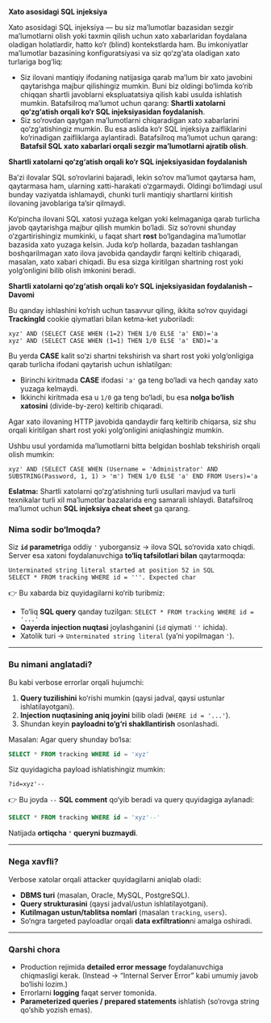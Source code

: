 **Xato asosidagi SQL injeksiya**

Xato asosidagi SQL injeksiya — bu siz ma’lumotlar bazasidan sezgir ma’lumotlarni olish yoki taxmin qilish uchun xato xabarlaridan foydalana oladigan holatlardir, hatto ko‘r (blind) kontekstlarda ham. Bu imkoniyatlar ma’lumotlar bazasining konfiguratsiyasi va siz qo‘zg‘ata oladigan xato turlariga bog‘liq:

* Siz ilovani mantiqiy ifodaning natijasiga qarab ma’lum bir xato javobini qaytarishga majbur qilishingiz mumkin. Buni biz oldingi bo‘limda ko‘rib chiqqan shartli javoblarni ekspluatatsiya qilish kabi usulda ishlatish mumkin. Batafsilroq ma’lumot uchun qarang: **Shartli xatolarni qo‘zg‘atish orqali ko‘r SQL injeksiyasidan foydalanish**.
* Siz so‘rovdan qaytgan ma’lumotlarni chiqaradigan xato xabarlarini qo‘zg‘atishingiz mumkin. Bu esa aslida ko‘r SQL injeksiya zaifliklarini ko‘rinadigan zaifliklarga aylantiradi. Batafsilroq ma’lumot uchun qarang: **Batafsil SQL xato xabarlari orqali sezgir ma’lumotlarni ajratib olish**.

**Shartli xatolarni qo‘zg‘atish orqali ko‘r SQL injeksiyasidan foydalanish**

Ba’zi ilovalar SQL so‘rovlarini bajaradi, lekin so‘rov ma’lumot qaytarsa ham, qaytarmasa ham, ularning xatti-harakati o‘zgarmaydi. Oldingi bo‘limdagi usul bunday vaziyatda ishlamaydi, chunki turli mantiqiy shartlarni kiritish ilovaning javoblariga ta’sir qilmaydi.

Ko‘pincha ilovani SQL xatosi yuzaga kelgan yoki kelmaganiga qarab turlicha javob qaytarishga majbur qilish mumkin bo‘ladi. Siz so‘rovni shunday o‘zgartirishingiz mumkinki, u faqat shart **rost** bo‘lgandagina ma’lumotlar bazasida xato yuzaga kelsin. Juda ko‘p hollarda, bazadan tashlangan boshqarilmagan xato ilova javobida qandaydir farqni keltirib chiqaradi, masalan, xato xabari chiqadi. Bu esa sizga kiritilgan shartning rost yoki yolg‘onligini bilib olish imkonini beradi.

**Shartli xatolarni qo‘zg‘atish orqali ko‘r SQL injeksiyasidan foydalanish – Davomi**

Bu qanday ishlashini ko‘rish uchun tasavvur qiling, ikkita so‘rov quyidagi **TrackingId** cookie qiymatlari bilan ketma-ket yuboriladi:

```
xyz' AND (SELECT CASE WHEN (1=2) THEN 1/0 ELSE 'a' END)='a
xyz' AND (SELECT CASE WHEN (1=1) THEN 1/0 ELSE 'a' END)='a
```

Bu yerda **CASE** kalit so‘zi shartni tekshirish va shart rost yoki yolg‘onligiga qarab turlicha ifodani qaytarish uchun ishlatilgan:

* Birinchi kiritmada **CASE** ifodasi `'a'` ga teng bo‘ladi va hech qanday xato yuzaga kelmaydi.
* Ikkinchi kiritmada esa u `1/0` ga teng bo‘ladi, bu esa **nolga bo‘lish xatosini** (divide-by-zero) keltirib chiqaradi.

Agar xato ilovaning HTTP javobida qandaydir farq keltirib chiqarsa, siz shu orqali kiritilgan shart rost yoki yolg‘onligini aniqlashingiz mumkin.

Ushbu usul yordamida ma’lumotlarni bitta belgidan boshlab tekshirish orqali olish mumkin:

```
xyz' AND (SELECT CASE WHEN (Username = 'Administrator' AND SUBSTRING(Password, 1, 1) > 'm') THEN 1/0 ELSE 'a' END FROM Users)='a
```

**Eslatma:**
Shartli xatolarni qo‘zg‘atishning turli usullari mavjud va turli texnikalar turli xil ma’lumotlar bazalarida eng samarali ishlaydi. Batafsilroq ma’lumot uchun **SQL injeksiya cheat sheet** ga qarang.



### Nima sodir bo‘lmoqda?

Siz **`id` parametri**ga oddiy `'` yuborgansiz → ilova SQL so‘rovida xato chiqdi.
Server esa xatoni foydalanuvchiga **to‘liq tafsilotlari bilan** qaytarmoqda:

```
Unterminated string literal started at position 52 in SQL
SELECT * FROM tracking WHERE id = '''. Expected char
```

👉 Bu xabarda biz quyidagilarni ko‘rib turibmiz:

* To‘liq **SQL query** qanday tuzilgan:
  `SELECT * FROM tracking WHERE id = '...'`
* **Qayerda injection nuqtasi** joylashganini (`id` qiymati `''` ichida).
* Xatolik turi → `Unterminated string literal` (ya’ni yopilmagan `'`).

---

### Bu nimani anglatadi?

Bu kabi verbose errorlar orqali hujumchi:

1. **Query tuzilishini** ko‘rishi mumkin (qaysi jadval, qaysi ustunlar ishlatilayotgani).
2. **Injection nuqtasining aniq joyini** bilib oladi (`WHERE id = '...'`).
3. Shundan keyin **payloadni to‘g‘ri shakllantirish** osonlashadi.

Masalan:
Agar query shunday bo‘lsa:

```sql
SELECT * FROM tracking WHERE id = 'xyz'
```

Siz quyidagicha payload ishlatishingiz mumkin:

```http
?id=xyz'--
```

👉 Bu joyda `--` **SQL comment** qo‘yib beradi va query quyidagiga aylanadi:

```sql
SELECT * FROM tracking WHERE id = 'xyz'--'
```

Natijada **ortiqcha `'` queryni buzmaydi**.

---

### Nega xavfli?

Verbose xatolar orqali attacker quyidagilarni aniqlab oladi:

* **DBMS turi** (masalan, Oracle, MySQL, PostgreSQL).
* **Query strukturasini** (qaysi jadval/ustun ishlatilayotgani).
* **Kutilmagan ustun/tablitsa nomlari** (masalan `tracking`, `users`).
* So‘ngra targeted payloadlar orqali **data exfiltration**ni amalga oshiradi.

---

### Qarshi chora

* Production rejimida **detailed error message** foydalanuvchiga chiqmasligi kerak.
  (Instead → “Internal Server Error” kabi umumiy javob bo‘lishi lozim.)
* Errorlarni **logging** faqat server tomonida.
* **Parameterized queries / prepared statements** ishlatish (so‘rovga string qo‘shib yozish emas).
